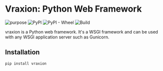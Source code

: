 # Vraxion: Python Web Framework

![purpose](https://img.shields.io/badge/purpose-learning-green.svg)
![PyPI](https://img.shields.io/pypi/v/vraxion.svg)
![PyPI - Wheel](https://img.shields.io/pypi/wheel/vraxion)
![Build](https://github.com/github/docs/actions/workflows/build.yml/badge.svg)


vraxion is a Python web framework.
It's a WSGI framework and can be used with any WSGI application server such as Gunicorn.

## Installation

```shell
pip install vraxion
```

